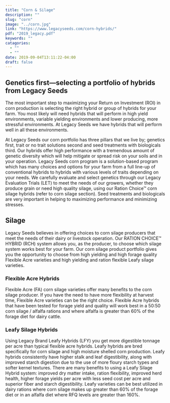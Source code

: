 ```yaml
---
title: "Corn & Silage"
description: ""
slug: "corn"
image: "../corn.jpg"
link: "https://www.legacyseeds.com/corn-hybrids/"
pdf: "2019_legacy.pdf"
keywords: ""
catagories:
  - ""
  - ""
date: 2019-09-04T13:11:22-04:00
draft: false
---
```


## Genetics first—selecting a portfolio of hybrids from Legacy Seeds
The most important step to maximizing your Return on Investment (ROI) in corn production is selecting the right hybrid or group of hybrids for your farm. You most likely will need hybrids that will perform in high yield environments, variable yielding environments and lower producing, more stressful environments. At Legacy Seeds we have hybrids that will perform well in all these environments.

At Legacy Seeds our corn portfolio has three pillars that we live by; genetics first, trait or no trait solutions second and seed treatments with biologicals third.  Our hybrids offer high performance with a tremendous amount of genetic diversity which will help mitigate or spread risk on your soils and in your operation.  Legacy Seeds corn program is a solution-based program which has many choices and options for your farm from a full line-up of conventional hybrids to hybrids with various levels of traits depending on your needs.  We carefully evaluate and select genetics through our Legacy Evaluation Trials (LET) to meet the needs of our growers, whether they produce grain or need high quality silage, using our Ration Choice™ corn silage hybrids (refer to corn silage section).  Seed treatments and biologicals are very important in helping to maximizing performance and minimizing stresses.

## Silage
Legacy Seeds  believes in offering choices to corn silage producers that meet the needs of their dairy or livestock operation. Our RATION CHOICE™ HYBRID (RCH) system allows you, as the producer, to choose which silage system works best for your farm. Our corn silage product portfolio gives you the opportunity to choose from high yielding and high forage quality Flexible Acre varieties and high yielding and ration flexible Leafy silage varieties.

### Flexible Acre Hybrids
Flexible Acre (FA) corn silage varieties offer many benefits to the corn silage producer. If you have the need to have more flexibility at harvest time, Flexible Acre varieties can be the right choice. Flexible Acre hybrids that have been tested for forage yield and quality will work best in a 50:50 corn silage / alfalfa rations and where alfalfa is greater than 60% of the forage diet for dairy cattle.

### Leafy Silage Hybrids
Using Legacy Brand Leafy Hybrids (LFY) you get more digestible tonnage per acre than typical flexible acre hybrids. Leafy hybrids are bred specifically for corn silage and high moisture shelled corn production. Leafy hybrids consistently have higher stalk and leaf digestibility, along with improved starch digestion due to the use of more floury starch types and softer kernel textures. There are many benefits to using a Leafy Silage Hybrid system: improved dry matter intake, ration flexibility, improved herd health, higher forage yields per acre with less seed cost per acre and superior fiber and starch digestibility. Leafy varieties can be best utilized in dairy rations where corn silage makes up greater than 60% of the forage diet or in an alfalfa diet where RFQ levels are greater than 160%.
